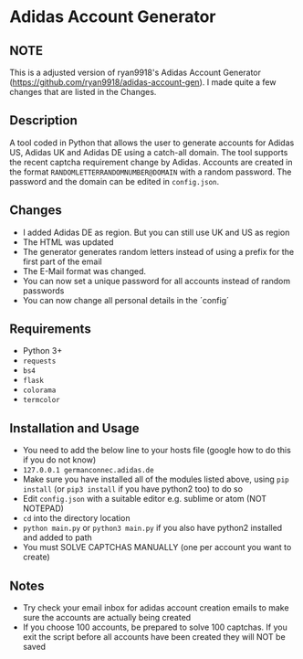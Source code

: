 # Adidas Account Generator

## NOTE
This is a adjusted version of ryan9918's Adidas Account Generator (https://github.com/ryan9918/adidas-account-gen). I made quite a few changes that are listed in the Changes.

## Description
A tool coded in Python that allows the user to generate accounts for Adidas US, Adidas UK and Adidas DE using a catch-all domain.
The tool supports the recent captcha requirement change by Adidas.  Accounts are created in the format `RANDOMLETTERRANDOMNUMBER@DOMAIN` with a random password.
The password and the domain can be edited in `config.json`.

## Changes
- I added Adidas DE as region. But you can still use UK and US as region
- The HTML was updated
- The generator generates random letters instead of using a prefix for the first part of the email
- The E-Mail format was changed.
- You can now set a unique password for all accounts instead of random passwords
- You can now change all personal details in the ´config´


## Requirements
- Python 3+
- `requests`
- `bs4`
- `flask`
- `colorama`
- `termcolor`

## Installation and Usage
- You need to add the below line to your hosts file (google how to do this if you do not know)
- `127.0.0.1 germanconnec.adidas.de`
- Make sure you have installed all of the modules listed above, using `pip install` (or `pip3 install` if you have python2 too) to do so
- Edit `config.json` with a suitable editor e.g. sublime or atom (NOT NOTEPAD)
- `cd` into the directory location
- `python main.py` or `python3 main.py` if you also have python2 installed and added to path
- You must SOLVE CAPTCHAS MANUALLY (one per account you want to create)


## Notes
- Try check your email inbox for adidas account creation emails to make sure the accounts are actually being created
- If you choose 100 accounts, be prepared to solve 100 captchas. If you exit the script before all accounts have been created they will NOT be saved
